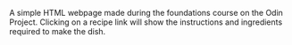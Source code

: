 A simple HTML webpage made during the foundations course on the Odin Project.
Clicking on a recipe link will show the instructions and ingredients required to make the dish.
